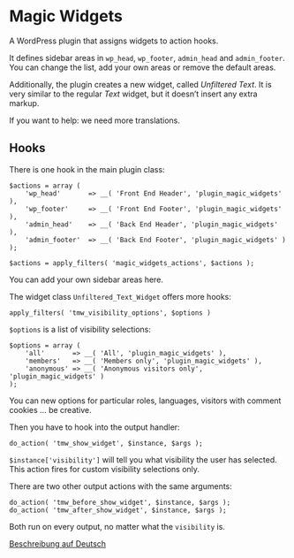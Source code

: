 # Magic Widgets

A WordPress plugin that assigns widgets to action hooks.

It defines sidebar areas in `wp_head`, `wp_footer`, `admin_head` and `admin_footer`.
You can change the list, add your own areas or remove the default areas.

Additionally, the plugin creates a new widget, called *Unfiltered Text*.
It is very similar to the regular *Text* widget, but it doesn’t insert any extra markup.

If you want to help: we need more translations.

## Hooks

There is one hook in the main plugin class:

	$actions = array (
		'wp_head'       => __( 'Front End Header', 'plugin_magic_widgets' ),
		'wp_footer'     => __( 'Front End Footer', 'plugin_magic_widgets' ),
		'admin_head'    => __( 'Back End Header', 'plugin_magic_widgets' ),
		'admin_footer'  => __( 'Back End Footer', 'plugin_magic_widgets' )
	);

	$actions = apply_filters( 'magic_widgets_actions', $actions );

You can add your own sidebar areas here.

The widget class `Unfiltered_Text_Widget` offers more hooks:

	apply_filters( 'tmw_visibility_options', $options )

`$options` is a list of visibility selections:

	$options = array (
		'all'       => __( 'All', 'plugin_magic_widgets' ),
		'members'   => __( 'Members only', 'plugin_magic_widgets' ),
		'anonymous' => __( 'Anonymous visitors only', 'plugin_magic_widgets' )
	);

You can new options for particular roles, languages, visitors with comment
cookies … be creative.

Then you have to hook into the output handler:

	do_action( 'tmw_show_widget', $instance, $args );

`$instance['visibility']` will tell you what visibility the user has selected.
This action fires for custom visibility selections only.

There are two other output actions with the same arguments:

	do_action( 'tmw_before_show_widget', $instance, $args );
	do_action( 'tmw_after_show_widget', $instance, $args );

Both run on every output, no matter what the `visibility` is.

[Beschreibung auf Deutsch](http://toscho.de/2011/wordpress-plugin-magische-widgets/)